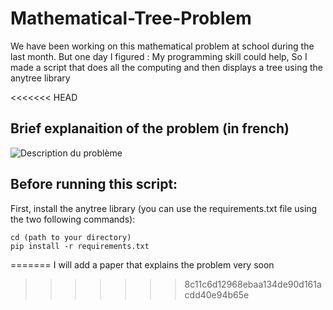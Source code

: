 # Mathematical-Tree-Problem
 We have been working on this mathematical problem at school during the last month. But one day I figured : My programming skill could help, So I made a script that does all the computing and then displays a tree using the anytree library

<<<<<<< HEAD


## Brief explanaition of the problem (in french)

![Description du problème](https://octodex.github.com/images/yaktocat.png)

## Before running this script:

First, install the anytree library (you can use the requirements.txt file using the two following commands):

```
cd (path to your directory)
pip install -r requirements.txt
```

=======
I will add a paper that explains the problem very soon
>>>>>>> 8c11c6d12968ebaa134de90d161acdd40e94b65e
